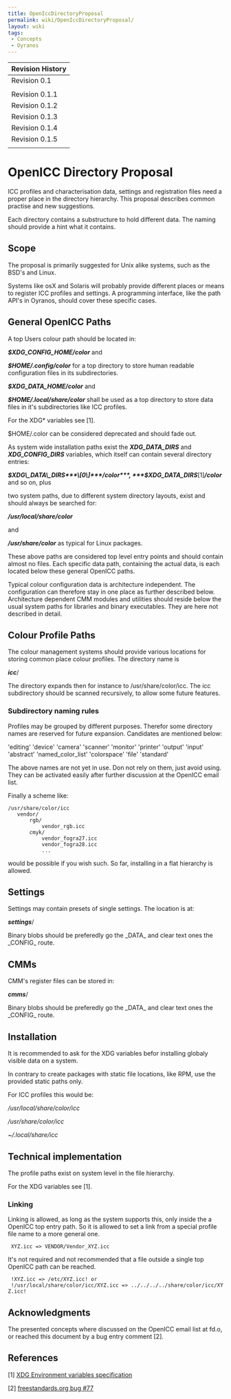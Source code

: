 ```yaml
---
title: OpenIccDirectoryProposal
permalink: wiki/OpenIccDirectoryProposal/
layout: wiki
tags:
 - Concepts
 - Oyranos
---
```


| Revision History |
|------------------|
| Revision 0.1     |
||
| Revision 0.1.1   |
| Revision 0.1.2   |
| Revision 0.1.3   |
| Revision 0.1.4   |
| Revision 0.1.5   |
||

<H1>
OpenICC Directory Proposal

</H1>
ICC profiles and characterisation data, settings and registration files
need a proper place in the directory hierarchy. This proposal describes
common practise and new suggestions.

Each directory contains a substructure to hold different data. The
naming should provide a hint what it contains.

Scope
-----

The proposal is primarily suggested for Unix alike systems, such as the
BSD's and Linux.

Systems like osX and Solaris will probably provide different places or
means to register ICC profiles and settings. A programming interface,
like the path API's in Oyranos, should cover these specific cases.

General OpenICC Paths
---------------------

A top Users colour path should be located in:

***$XDG\_CONFIG\_HOME/color*** and

***$HOME/.config/color*** for a top directory to store human readable
configuration files in its subdirectories.

***$XDG\_DATA\_HOME/color*** and

***$HOME/.local/share/color*** shall be used as a top directory to store
data files in it's subdirectories like ICC profiles.

For the XDG\* variables see \[1\].

$HOME/.color can be considered deprecated and should fade out.

As system wide installation paths exist the ***XDG\_DATA\_DIRS*** and
***XDG\_CONFIG\_DIRS*** variables, which itself can contain several
directory entries:

***$XDG\_DATA\_DIRS***\[0\]***/color***,
***$XDG\_DATA\_DIRS***\[1\]***/color*** and so on, plus

two system paths, due to different system directory layouts, exist and
should always be searched for:

***/usr/local/share/color***

and

***/usr/share/color*** as typical for Linux packages.

These above paths are considered top level entry points and should
contain almost no files. Each specific data path, containing the actual
data, is each located below these general OpenICC paths.

Typical colour configuration data is architecture independent. The
configuration can therefore stay in one place as further described
below. Architecture dependent CMM modules and utilities should reside
below the usual system paths for libraries and binary executables. They
are here not described in detail.

Colour Profile Paths
--------------------

The colour management systems should provide various locations for
storing common place colour profiles. The directory name is

***icc***/

The directory expands then for instance to /usr/share/color/icc. The icc
subdirectory should be scanned recursively, to allow some future
features.

### Subdirectory naming rules

Profiles may be grouped by different purposes. Therefor some directory
names are reserved for future expansion. Candidates are mentioned below:

'editing' 'device' 'camera' 'scanner' 'monitor' 'printer' 'output'
'input' 'abstract' 'named\_color\_list' 'colorspace' 'file' 'standard'

The above names are not yet in use. Don not rely on them, just avoid
using. They can be activated easily after further discussion at the
OpenICC email list.

Finally a scheme like:

`/usr/share/color/icc`  
`   vendor/`  
`       rgb/`  
`           vendor_rgb.icc`  
`       cmyk/`  
`           vendor_fogra27.icc`  
`           vendor_fogra28.icc`  
`           ...`

would be possible if you wish such. So far, installing in a flat
hierarchy is allowed.

Settings
--------

Settings may contain presets of single settings. The location is at:

***settings***/

Binary blobs should be preferedly go the \_DATA\_ and clear text ones
the \_CONFIG\_ route.

CMMs
----

CMM's register files can be stored in:

***cmms***/

Binary blobs should be preferedly go the \_DATA\_ and clear text ones
the \_CONFIG\_ route.

Installation
------------

It is recommended to ask for the XDG variables befor installing globaly
visible data on a system.

In contrary to create packages with static file locations, like RPM, use
the provided static paths only.

For ICC profiles this would be:

  
*/usr/local/share/color/icc*

*/usr/share/color/icc*

*~/.local/share/icc*

Technical implementation
------------------------

The profile paths exist on system level in the file hierarchy.

For the XDG variables see \[1\].

### Linking

Linking is allowed, as long as the system supports this, only inside the
a OpenICC top entry path. So it is allowed to set a link from a special
profile file name to a more general one.

` XYZ.icc => VENDOR/Vendor_XYZ.icc`

It's not required and not recommended that a file outside a single top
OpenICC path can be reached.

` !XYZ.icc => /etc/XYZ.icc! or`  
` !/usr/local/share/color/icc/XYZ.icc => ../../../../share/color/icc/XYZ.icc!`

Acknowledgments
---------------

The presented concepts where discussed on the OpenICC email list at
fd.o, or reached this document by a bug entry comment \[2\].

References
----------

\[1\] [XDG Environment variables
specification](http://standards.freedesktop.org/freedesktop-platform-specs/1.0/basedir-spec-0.6/ar01s03.html)

\[2\] [freestandards.org bug
\#77](http://bugs.freestandards.org/show_bug.cgi?id=77)
